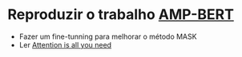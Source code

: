 # Reproduzir o trabalho [AMP-BERT](https://onlinelibrary.wiley.com/doi/full/10.1002/pro.4529)

- Fazer um fine-tunning para melhorar o método MASK
- Ler [Attention is all you need](https://arxiv.org/pdf/1706.03762.pdf)

